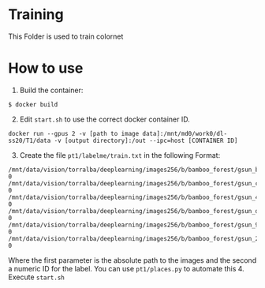 # Training

This Folder is used to train colornet

# How to use

1. Build the container:
```
$ docker build
```
2. Edit `start.sh` to use the correct docker container ID.
```
docker run --gpus 2 -v [path to image data]:/mnt/md0/work0/dl-ss20/T1/data -v [output directory]:/out --ipc=host [CONTAINER ID]
```
3. Create the file `pt1/labelme/train.txt` in the following Format:
```
/mnt/data/vision/torralba/deeplearning/images256/b/bamboo_forest/gsun_b24193d1d14ec76ea05d672da95ed434.jpg 0
/mnt/data/vision/torralba/deeplearning/images256/b/bamboo_forest/gsun_c21c9207ffe05f3876c9d080f689a023.jpg 0
/mnt/data/vision/torralba/deeplearning/images256/b/bamboo_forest/gsun_45b0c8949e9460b930c1ed0296304631.jpg 0
/mnt/data/vision/torralba/deeplearning/images256/b/bamboo_forest/gsun_dd1edc1940fc6ec8db888487c61604c3.jpg 0
/mnt/data/vision/torralba/deeplearning/images256/b/bamboo_forest/gsun_9672a229e27cfc884097fe18023d060a.jpg 0
/mnt/data/vision/torralba/deeplearning/images256/b/bamboo_forest/gsun_27fb23c53d956f4cdc71fbe52cc76ca3.jpg 0
```
Where the first parameter is the absolute path to the images and the second a numeric ID for the label. You can use `pt1/places.py` to automate this
4. Execute `start.sh`